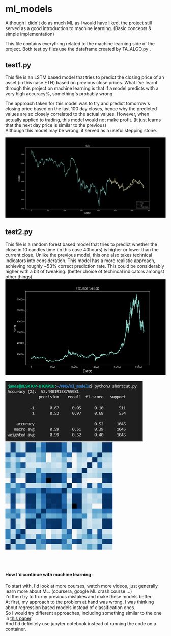 # **ml_models**
Although I didn't do as much ML as I would have liked, the project still served as a good introduction to machine learning. (Basic concepts & simple implementation)

This file contains everything related to the machine learning side of the project.
Both test.py files use the dataframe created by TA_ALGO.py .

## test1.py
This file is an LSTM based model that tries to predict the closing price of an asset (in this case ETH) based on previous close prices.
What I've learnt through this project on machine learning is that if a model predicts with a very high accuracy%, something's probably wrong.

The approach taken for this model was to try and predict tomorrow's closing price based on the last 100 day closes, hence why the predicted values are so closely correlated to the actual values. However, when actually applied to trading, this model would not make profit. (It just learns that the next day price is similar to the previous)
<br>Although this model may be wrong, it served as a useful stepping stone.

![test1plot](https://github.com/tindll/MMS/blob/main/ml_models/model_plot.png)

## test2.py
This file is a random forest based model that tries to predict whether the close in 10 candles time (in this case 40hours) is higher or lower than the current close.
Unlike the previous model, this one also takes technical indicators into consideration.
This model has a more realistic approach, achieving roughly ~53% correct prediction rate. This could be considerably higher with a bit of tweaking. (better choice of techincal indicators amongst other things)
![test2chart](https://github.com/tindll/MMS/blob/main/ml_models/model2.png)
<br>

![test2output](https://github.com/tindll/MMS/blob/main/ml_models/test2ret.PNG)    &emsp;     &emsp;&emsp;                         ![var_corr](https://github.com/tindll/MMS/blob/main/ml_models/variable_correlation_test2.png)



<br><br>
#### How I'd continue with machine learning : 
To start with, I'd look at more courses, watch more videos, just generally learn more about ML. (coursera, google ML crash course ...)
<br> I'd then try to fix my previous mistakes and make these models better.
<br>
At first, my approach to the problem at hand was wrong, I was thinking about regression based models instead of classification ones.
<br> So I would try different approaches, including something similar to the one in [this paper](https://e-tarjome.com/storage/panel/fileuploads/2019-06-15/1560578401_E11311-e-tarjome.pdf).
<br> And I'd definitely use jupyter notebook instead of running the code on a container.




